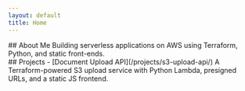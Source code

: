 ```yaml
---
layout: default
title: Home
---
```


<section id="about">
  ## About Me
  Building serverless applications on AWS using Terraform, Python, and static front-ends.
</section>

<section id="projects">
  ## Projects
  - [Document Upload API](/projects/s3-upload-api/)  
    A Terraform-powered S3 upload service with Python Lambda, presigned URLs, and a static JS frontend.
</section>
